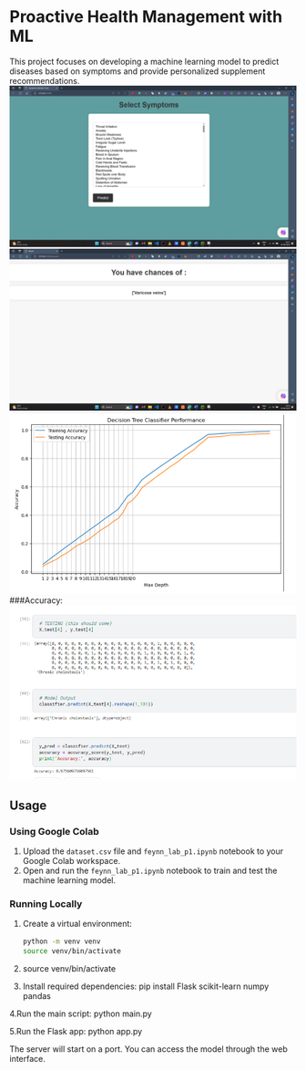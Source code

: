 # Proactive Health Management with ML

This project focuses on developing a machine learning model to predict diseases based on symptoms and provide personalized supplement recommendations.
![Image 1](images/1.png)
![Image 2](images/2.png)
![Image 3](images/3.png)
###Accuracy:
![Image 4](images/4.png)

## Usage

### Using Google Colab

1. Upload the `dataset.csv` file and `feynn_lab_p1.ipynb` notebook to your Google Colab workspace.
2. Open and run the `feynn_lab_p1.ipynb` notebook to train and test the machine learning model.

### Running Locally

1. Create a virtual environment:

   ```bash
   python -m venv venv
   source venv/bin/activate

   ```

2. source venv/bin/activate

3. Install required dependencies:
   pip install Flask scikit-learn numpy pandas

4.Run the main script:
python main.py

5.Run the Flask app:
python app.py

The server will start on a port. You can access the model through the web interface.
